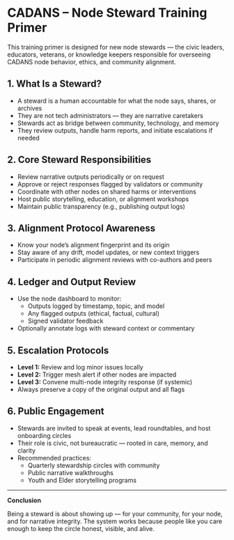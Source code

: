 # CADANS – Node Steward Training Primer

This training primer is designed for new node stewards — the civic leaders, educators, veterans, or knowledge keepers responsible for overseeing CADANS node behavior, ethics, and community alignment.

## 1. What Is a Steward?

- A steward is a human accountable for what the node says, shares, or archives  
- They are not tech administrators — they are narrative caretakers  
- Stewards act as bridge between community, technology, and memory  
- They review outputs, handle harm reports, and initiate escalations if needed  

## 2. Core Steward Responsibilities

- Review narrative outputs periodically or on request  
- Approve or reject responses flagged by validators or community  
- Coordinate with other nodes on shared harms or interventions  
- Host public storytelling, education, or alignment workshops  
- Maintain public transparency (e.g., publishing output logs)  

## 3. Alignment Protocol Awareness

- Know your node’s alignment fingerprint and its origin  
- Stay aware of any drift, model updates, or new context triggers  
- Participate in periodic alignment reviews with co-authors and peers  

## 4. Ledger and Output Review

- Use the node dashboard to monitor:  
  - Outputs logged by timestamp, topic, and model  
  - Any flagged outputs (ethical, factual, cultural)  
  - Signed validator feedback  
- Optionally annotate logs with steward context or commentary  

## 5. Escalation Protocols

- **Level 1:** Review and log minor issues locally  
- **Level 2:** Trigger mesh alert if other nodes are impacted  
- **Level 3:** Convene multi-node integrity response (if systemic)  
- Always preserve a copy of the original output and all flags  

## 6. Public Engagement

- Stewards are invited to speak at events, lead roundtables, and host onboarding circles  
- Their role is civic, not bureaucratic — rooted in care, memory, and clarity  
- Recommended practices:  
  - Quarterly stewardship circles with community  
  - Public narrative walkthroughs  
  - Youth and Elder storytelling programs  

---

**Conclusion**

Being a steward is about showing up — for your community, for your node, and for narrative integrity. The system works because people like you care enough to keep the circle honest, visible, and alive.
